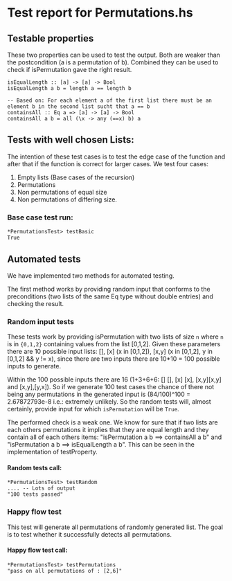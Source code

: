 # Test report for Permutations.hs

## Testable properties
These two properties can be used to test the output.
Both are weaker than the postcondition (a is a permutation of b). Combined they can be used to check if isPermutation gave the right result.

```
isEqualLength :: [a] -> [a] -> Bool
isEqualLength a b = length a == length b

-- Based on: For each element a of the first list there must be an element b in the second list sucht that a == b
containsAll :: Eq a => [a] -> [a] -> Bool
containsAll a b = all (\x -> any (==x) b) a
```

## Tests with well chosen Lists:
The intention of these test cases is to test the edge case of the function and after that if the function is correct for larger cases.
We test four cases:

1. Empty lists (Base cases of the recursion)
2. Permutations
3. Non permutations of equal size
4. Non permutations of differing size.

### Base case test run:
```
*PermutationsTest> testBasic
True
```

## Automated tests
We have implemented two methods for automated testing.

The first method works by providing random input that conforms to the preconditions (two lists of the same Eq type without double entries) and checking the result.

### Random input tests
These tests work by providing isPermutation with two lists of size `n` where `n` is in `{0,1,2}` containing values from the list \[0,1,2\].
Given these parameters there are 10 possible input lists: \[\], \[x\] (x in \[0,1,2\]), \[x,y\] (x in \[0,1,2\], y in \[0,1,2\] && y != x), since there are two inputs there are 10*10 = 100 possible inputs to generate.

Within the 100 possible inputs there are 16 (1+3+6+6: \[\] \[\], \[x\] \[x\], \[x,y]\[x,y\] and \[x,y\],\[y,x\]).
So if we generate 100 test cases the chance of there not being any permutations in the generated input is (84/100)^100 = 2.67872793e-8 i.e.: extremely unlikely.
So the random tests will, almost certainly, provide input for which `isPermutation` will be `True`.

The performed check is a weak one. We know for sure that if two lists are each others permutations it implies that they are equal length and they contain all of each others items: "isPermutation a b ==> containsAll a b" and "isPermutation a b ==> isEqualLength a b". This can be seen in the implementation of testProperty.

#### Random tests call:
```
*PermutationsTest> testRandom
.... -- Lots of output
"100 tests passed"
```

### Happy flow test

This test will generate all permutations of randomly generated list. The goal is to test whether it successfully detects all permutations.

#### Happy flow test call:
```
*PermutationsTest> testPermutations
"pass on all permutations of : [2,6]"
```
